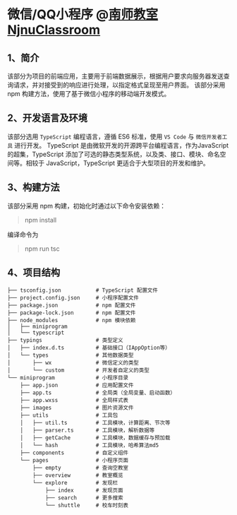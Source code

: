 # 微信/QQ小程序 @[南师教室NjnuClassroom](../README.md)

## 1、简介

该部分为项目的前端应用，主要用于前端数据展示，根据用户要求向服务器发送查询请求，并对接受到的响应进行处理，以指定格式呈现至用户界面。
该部分采用 npm 构建方法，使用了基于微信小程序的移动端开发模式。

## 2、开发语言及环境

该部分选用 `TypeScript` 编程语言，遵循 ES6 标准，使用 `VS Code` 与 `微信开发者工具` 进行开发。
TypeScript 是由微软开发的开源跨平台编程语言，作为JavaScript 的超集，TypeScript 添加了可选的静态类型系统，以及类、接口、模块、命名空间等。相较于 JavaScript，TypeScript 更适合于大型项目的开发和维护。

## 3、构建方法

该部分采用 npm 构建，初始化时通过以下命令安装依赖：
> npm install

编译命令为
> npm run tsc

## 4、项目结构

```text
├── tsconfig.json           # TypeScript 配置文件
├── project.config.json     # 小程序配置文件
├── package.json            # npm 配置文件
├── package-lock.json       # npm 配置文件
├── node_modules            # npm 模块依赖
│   ├── miniprogram
│   └── typescript
├── typings                 # 类型定义
│   ├── index.d.ts          # 基础接口（IAppOption等）
│   └── types               # 其他数据类型
│       ├── wx              # 微信定义的类型
│       └── custom          # 开发者自定义的类型
└── miniprogram             # 小程序目录
    ├── app.json            # 应用配置文件
    ├── app.ts              # 全局类（全局变量、启动函数）
    ├── app.wxss            # 全局样式表
    ├── images              # 图片资源文件
    ├── utils               # 工具包
    │   ├── util.ts         # 工具模块，计算距离、节次等
    │   ├── parser.ts       # 工具模块，解析数据等
    │   ├── getCache        # 工具模块，数据缓存与预加载
    │   └── hash            # 工具模块，哈希算法md5
    ├── components          # 自定义组件
    └── pages               # 小程序页面
        ├── empty           # 查询空教室
        ├── overview        # 教室概览
        └── explore         # 发现栏
            ├── index       # 发现页面
            ├── search      # 更多搜索
            └── shuttle     # 校车时刻表
```
